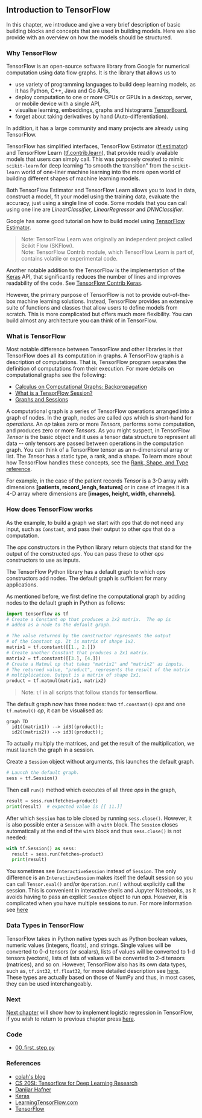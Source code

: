 ## Introduction to TensorFlow

In this chapter, we introduce and give a very brief description of basic building blocks and concepts that are used in building models. Here we also provide with an overview on how the models should be structured.

### Why TensorFlow

TensorFlow is an open-source software library from Google for numerical computation using data flow graphs. It is the library that allows us to

*   use variety of programming languages to build deep learning models, as it has Python, C++, Java and Go APIs,
*   deploy computation to one or more CPUs or GPUs in a desktop, server, or mobile device with a single API,
*   visualise learning, embeddings, graphs and histograms [TensorBoard](https://www.tensorflow.org/get_started/summaries_and_tensorboard),
*   forget about taking derivatives by hand \(Auto-differentiation\).

In addition, it has a large community and many projects are already using TensorFlow.

TensorFlow has simplified interfaces, TensorFlow Estimator  \([tf.estimator](https://www.tensorflow.org/api_docs/python/tf/estimator)\) and TensorFlow Learn \([tf.contrib.learn](https://www.tensorflow.org/api_guides/python/contrib.learn)\), that provide readily available models that users can simply call. This was purposely created to mimic `scikit-learn` for deep learning “to smooth the transition" from the `scikit-learn` world of one-liner machine learning into the more open world of building different shapes of machine learning models.

Both TensorFlow Estimator and TensorFlow Learn allows you to load in data, construct a model, fit your model using the training data, evaluate the accuracy, just using a single line of code. Some models that you can call using one line are  _LinearClassifier, LinearRegressor_ and  _DNNClassifier_.

Google has some good tutorial on how to build model using [TensorFlow Estimator](https://www.tensorflow.org/get_started/estimator).

> Note: TensorFlow Learn was originally an independent project called Scikit Flow \(SKFlow\).  
> Note: TensorFlow Contrib module, which TensorFlow Learn is part of, contains volatile or experimental code.

Another notable addition to the TensorFlow is the implementation of the [Keras](https://keras.io/) API, that significantly reduces the number of lines and improves readability of the code. See [TensorFlow Contrib Keras](https://www.tensorflow.org/api_docs/python/tf/contrib/keras).

However, the primary purpose of TensorFlow is not to provide out-of-the-box machine learning solutions. Instead, TensorFlow provides an extensive suite of functions and classes that allow users to define models from scratch. This is more complicated but offers much more flexibility. You can build almost any architecture you can think of in TensorFlow.

### What is TensorFlow

Most notable difference between TensorFlow and other libraries is that TensorFlow does all its computation in graphs. A TensorFlow graph is a description of computations. That is, TensorFlow program separates the definition of computations from their execution. For more details on computational graphs see the following:

*   [Calculus on Computational Graphs: Backpropagation](http://colah.github.io/posts/2015-08-Backprop/)
*   [What is a TensorFlow Session?](http://danijar.com/what-is-a-tensorflow-session/)
*   [Graphs and Sessions](https://www.tensorflow.org/versions/master/programmers_guide/graphs)

A computational graph is a series of TensorFlow operations arranged into a graph of nodes. In the graph, nodes are called _ops_ which is short-hand for _operations_. An _op_ takes zero or more _Tensors_, performs some computation, and produces zero or more _Tensors_. As you might suspect, in TensorFlow _Tensor_ is the basic object and it uses a tensor data structure to represent all data -- only tensors are passed between operations in the computation graph. You can think of a TensorFlow tensor as an n-dimensional array or list. The _Tensor_ has a static type, a rank, and a shape. To learn more about how TensorFlow handles these concepts, see the [Rank, Shape, and Type reference](https://www.tensorflow.org/programmers_guide/dims_types).

For example, in the case of the patient records _Tensor_ is a 3-D array with dimensions **\[patients, record\_lengh, features\]** or in case of images it is a 4-D array where dimensions are **\[images, height, width, channels\]**.

### How does TensorFlow works

As the example, to build a graph we start with _ops_ that do not need any input, such as `Constant`, and pass their output to other _ops_ that do a computation.

The _ops_ constructors in the Python library return objects that stand for the output of the constructed _ops_. You can pass these to other _ops_ constructors to use as inputs.

The TensorFlow Python library has a default graph to which _ops_ constructors add nodes. The default graph is sufficient for many applications.

As mentioned before, we first define the computational graph by adding nodes to the default graph in Python as follows:

```python
import tensorflow as tf
# Create a Constant op that produces a 1x2 matrix.  The op is
# added as a node to the default graph.

# The value returned by the constructor represents the output
# of the Constant op. It is matrix of shape 1x2.
matrix1 = tf.constant([[1., 2.]])
# Create another Constant that produces a 2x1 matrix.
matrix2 = tf.constant([[3.], [4.]])
# Create a Matmul op that takes "matrix1" and "matrix2" as inputs.
# The returned value, "product", represents the result of the matrix
# multiplication. Output is a matrix of shape 1x1.
product = tf.matmul(matrix1, matrix2)
```

> Note: `tf` in all scripts that follow stands for **tensorflow**.

The default graph now has three nodes: two `tf.constant()` _ops_ and one `tf.matmul()` _op_, it can be visualised as:

```mermaid
graph TD
  id1((matrix1)) --> id3((product));
  id2((matrix2)) --> id3((product));
```

To actually multiply the matrices, and get the result of the multiplication, we must launch the graph in a session.

Create a `Session` object without arguments, this launches the default graph.

```python
# Launch the default graph.
sess = tf.Session()
```

Then  call `run()` method which executes of all three _ops_ in the graph,

```python
result = sess.run(fetches=product)
print(result)  # expected value is [[ 11.]]
```

After which `Session` has to ble closed by running `sess.close()`. However, it is also possible enter a `Session` with a `with` block. The `Session` closes automatically at the end of the `with` block and thus `sess.close()` is not needed:

```python
with tf.Session() as sess:
  result = sess.run(fetches=product)
  print(result)
```

You sometimes see `InteractiveSession` instead of `Session`. The only difference is an `InteractiveSession` makes itself the default session so you can call `Tensor.eval()` and/or `Operation.run()` without explicitly call the session. This is convenient in interactive shells and Jupyter Notebooks, as it avoids having to pass an explicit `Session` object to run _ops_. However, it is complicated when you have multiple sessions to run. For more information see [here](https://learningtensorflow.com/lesson5/)

### Data Types in TensorFlow

TensorFlow takes in Python native types such as Python boolean values, numeric values \(integers, floats\), and strings. Single values will be converted to 0-d tensors \(or scalars\), lists of values will be converted to 1-d tensors \(vectors\), lists of lists of values will be converted to 2-d tensors \(matrices\), and so on. However, TensorFlow also has its own data types, such as, `tf.int32`, `tf.float32`, for more detailed description see [here](https://www.tensorflow.org/programmers_guide/dims_types). These types are actually based on those of NumPy and thus, in most cases, they can be used interchangeably.

### Next

[Next chapter](/chapters/chapter3.md) will show how to implement logistic regression in TensorFlow, if you wish to return to previous chapter press [here](/chapters/chapter1.md).

### Code

*   [00\_first\_step.py](/scripts/00_first_step.py)

### References

*   [colah's blog](http://colah.github.io/)
*   [CS 20SI: Tensorflow for Deep Learning Research](http://web.stanford.edu/class/cs20si/index.html)
*   [Danijar Hafner](http://danijar.com/)
*   [Keras](https://keras.io/)
*   [LearningTensorFlow.com](https://learningtensorflow.com/)
*   [TensorFlow](/www.tensorflow.org)
